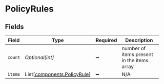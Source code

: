 # PolicyRules


## Fields

| Field                                                                | Type                                                                 | Required                                                             | Description                                                          |
| -------------------------------------------------------------------- | -------------------------------------------------------------------- | -------------------------------------------------------------------- | -------------------------------------------------------------------- |
| `count`                                                              | *Optional[int]*                                                      | :heavy_minus_sign:                                                   | number of items present in the items array                           |
| `items`                                                              | List[[components.PolicyRule](../../models/components/policyrule.md)] | :heavy_minus_sign:                                                   | N/A                                                                  |